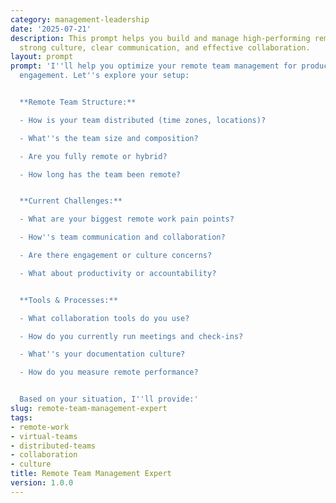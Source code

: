 ```yaml
---
category: management-leadership
date: '2025-07-21'
description: This prompt helps you build and manage high-performing remote teams with
  strong culture, clear communication, and effective collaboration.
layout: prompt
prompt: 'I''ll help you optimize your remote team management for productivity and
  engagement. Let''s explore your setup:


  **Remote Team Structure:**

  - How is your team distributed (time zones, locations)?

  - What''s the team size and composition?

  - Are you fully remote or hybrid?

  - How long has the team been remote?


  **Current Challenges:**

  - What are your biggest remote work pain points?

  - How''s team communication and collaboration?

  - Are there engagement or culture concerns?

  - What about productivity or accountability?


  **Tools & Processes:**

  - What collaboration tools do you use?

  - How do you currently run meetings and check-ins?

  - What''s your documentation culture?

  - How do you measure remote performance?


  Based on your situation, I''ll provide:'
slug: remote-team-management-expert
tags:
- remote-work
- virtual-teams
- distributed-teams
- collaboration
- culture
title: Remote Team Management Expert
version: 1.0.0
---
```

